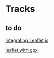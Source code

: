 # Tracks

## to do

[Integrating Leaflet.js](https://github.com/squidfunk/mkdocs-material/discussions/2498)

[leaflet with gpx](https://stackoverflow.com/questions/78266123/drawing-gpx-tracks-with-shadows-using-leaflet-js-and-leaflet-gpx)

